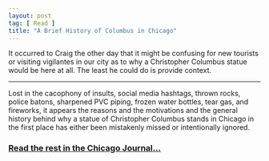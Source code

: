 ```yaml
---
layout: post
tag: [ Read ]
title: "A Brief History of Columbus in Chicago"
---
```


It occurred to Craig the other day that it might be confusing for new tourists or visiting vigilantes in our city as to why a Christopher Columbus statue would be here at all. The least he could do is provide context.

---

Lost in the cacophony of insults, social media hashtags, thrown rocks, police batons, sharpened PVC piping, frozen water bottles, tear gas, and fireworks, it appears the reasons and the motivations and the general history behind why a statue of Christopher Columbus stands in Chicago in the first place has either been mistakenly missed or intentionally ignored.

<h3><a href="https://www.chicagojournal.com/a-brief-history-of-columbus-in-chicago">Read the rest in the Chicago Journal...</a></h3>

<br/>
